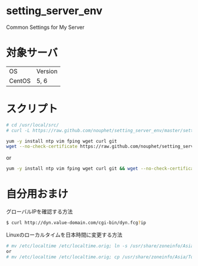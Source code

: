 setting_server_env
==================

Common Settings for My Server

対象サーバ
==================
<table>
    <tr>
        <td>OS</td>
        <td>Version</td>
    </tr>
    <tr>
        <td>CentOS</td>
        <td>5, 6</td>
    </tr>
</table>

スクリプト
==================

```bash
# cd /usr/local/src/
# curl -L https://raw.github.com/nouphet/setting_server_env/master/setting_server_env_light.sh | bash
```

```bash
yum -y install ntp vim fping wget curl git
wget --no-check-certificate https://raw.github.com/nouphet/setting_server_env/master/setting_server_env_light.sh
```
or
```bash
yum -y install ntp vim fping wget curl git && wget --no-check-certificate https://raw.github.com/nouphet/setting_server_env/master/setting_server_env_light.sh
```


自分用おまけ
==================
グローバルIPを確認する方法

```bash
$ curl http://dyn.value-domain.com/cgi-bin/dyn.fcg?ip
```

Linuxのローカルタイムを日本時間に変更する方法

```bash
# mv /etc/localtime /etc/localtime.orig; ln -s /usr/share/zoneinfo/Asia/Tokyo /etc/localtime
or
# mv /etc/localtime /etc/localtime.orig; cp /usr/share/zoneinfo/Asia/Tokyo /etc/localtime
```
